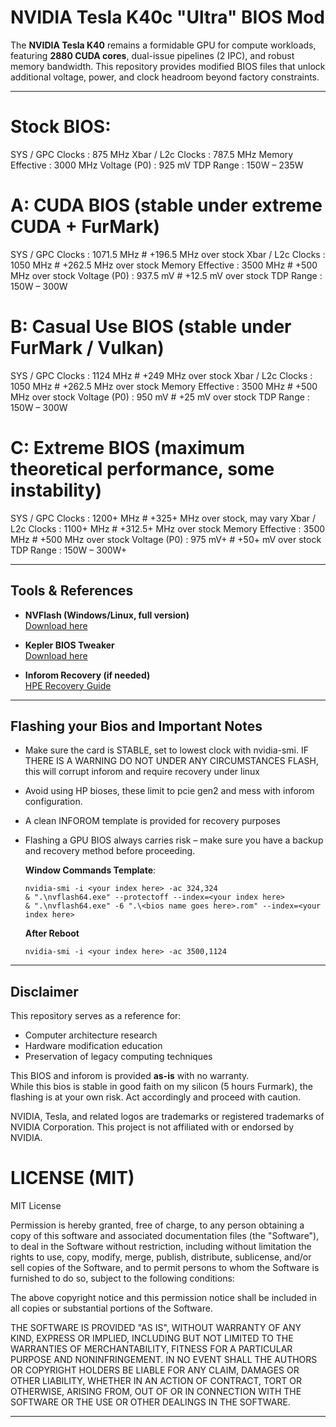 # NVIDIA Tesla K40c "Ultra" BIOS Mod

The **NVIDIA Tesla K40** remains a formidable GPU for compute workloads, featuring **2880 CUDA cores**, dual-issue pipelines (2 IPC), and robust memory bandwidth. This repository provides modified BIOS files that unlock additional voltage, power, and clock headroom beyond factory constraints.

---
# Stock BIOS:
SYS / GPC Clocks      : 875 MHz
Xbar / L2c Clocks     : 787.5 MHz
Memory Effective      : 3000 MHz
Voltage (P0)          : 925 mV
TDP Range             : 150W – 235W

# A: CUDA BIOS (stable under extreme CUDA + FurMark)
SYS / GPC Clocks      : 1071.5 MHz  # +196.5 MHz over stock
Xbar / L2c Clocks     : 1050 MHz    # +262.5 MHz over stock
Memory Effective      : 3500 MHz    # +500 MHz over stock
Voltage (P0)          : 937.5 mV    # +12.5 mV over stock
TDP Range             : 150W – 300W

# B: Casual Use BIOS (stable under FurMark / Vulkan)
SYS / GPC Clocks      : 1124 MHz    # +249 MHz over stock
Xbar / L2c Clocks     : 1050 MHz    # +262.5 MHz over stock
Memory Effective      : 3500 MHz    # +500 MHz over stock
Voltage (P0)          : 950 mV      # +25 mV over stock
TDP Range             : 150W – 300W

# C: Extreme BIOS (maximum theoretical performance, some instability)
SYS / GPC Clocks      : 1200+ MHz   # +325+ MHz over stock, may vary
Xbar / L2c Clocks     : 1100+ MHz   # +312.5+ MHz over stock
Memory Effective      : 3500 MHz    # +500 MHz over stock
Voltage (P0)          : 975 mV+     # +50+ mV over stock
TDP Range             : 150W – 300W+

---

## Tools & References
- **NVFlash (Windows/Linux, full version)**  
  [Download here](https://www.techpowerup.com/download/nvidia-nvflash/)  

- **Kepler BIOS Tweaker**  
  [Download here](https://www.techpowerup.com/download/kepler-bios-tweaker/)  

- **Inforom Recovery (if needed)**  
  [HPE Recovery Guide](https://support.hpe.com/hpesc/public/docDisplay?docId=sf000073504en_us&docLocale=en_US)  

---

## Flashing your Bios and Important Notes
- Make sure the card is STABLE, set to lowest clock with nvidia-smi. IF THERE IS A WARNING DO NOT UNDER ANY CIRCUMSTANCES FLASH, this will corrupt inforom and require recovery under linux
- Avoid using HP bioses, these limit to pcie gen2 and mess with inforom configuration.
- A clean INFOROM template is provided for recovery purposes
- Flashing a GPU BIOS always carries risk – make sure you have a backup and recovery method before proceeding.  

  **Window Commands Template**:
  ```
  nvidia-smi -i <your index here> -ac 324,324
  & ".\nvflash64.exe" --protectoff --index=<your index here>
  & ".\nvflash64.exe" -6 ".\<bios name goes here>.rom" --index=<your index here>
  ```

  **After Reboot**
  ```
  nvidia-smi -i <your index here> -ac 3500,1124
  ```
---



## Disclaimer
This repository serves as a reference for:
- Computer architecture research
- Hardware modification education
- Preservation of legacy computing techniques

This BIOS and inforom is provided **as-is** with no warranty.  
While this bios is stable in good faith on my silicon (5 hours Furmark), the flashing is at your own risk. Act accordingly and proceed with caution.

NVIDIA, Tesla, and related logos are trademarks or registered trademarks of NVIDIA Corporation. This project is not affiliated with or endorsed by NVIDIA.

# LICENSE (MIT)

MIT License

Permission is hereby granted, free of charge, to any person obtaining a copy
of this software and associated documentation files (the "Software"), to deal
in the Software without restriction, including without limitation the rights
to use, copy, modify, merge, publish, distribute, sublicense, and/or sell
copies of the Software, and to permit persons to whom the Software is
furnished to do so, subject to the following conditions:

The above copyright notice and this permission notice shall be included in all
copies or substantial portions of the Software.

THE SOFTWARE IS PROVIDED "AS IS", WITHOUT WARRANTY OF ANY KIND, EXPRESS OR
IMPLIED, INCLUDING BUT NOT LIMITED TO THE WARRANTIES OF MERCHANTABILITY,
FITNESS FOR A PARTICULAR PURPOSE AND NONINFRINGEMENT. IN NO EVENT SHALL THE
AUTHORS OR COPYRIGHT HOLDERS BE LIABLE FOR ANY CLAIM, DAMAGES OR OTHER
LIABILITY, WHETHER IN AN ACTION OF CONTRACT, TORT OR OTHERWISE, ARISING FROM,
OUT OF OR IN CONNECTION WITH THE SOFTWARE OR THE USE OR OTHER DEALINGS IN THE
SOFTWARE.


---
